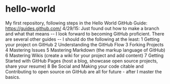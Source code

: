 # hello-world
My first repository, following steps in the Hello World GitHub Guide: https://guides.github.com/
4/29/15: Just found out how to make a branch and what that means -- I look forward to becoming GitHub proficient.
There are several other guides -- I should do the following at the least:
1 Getting your project on GitHub
2 Understanding the GitHub Flow
3 Forking Projects
4 Mastering Issues
5 Mastering Markdown (the markup language of GitHub)
6 Mastering Wikis (create a wiki for your project and add content)
7 Getting Started with GitHub Pages (host a blog, showcase open source projects, share your resume)
8 Be Social and Making your code citable and Contributing to open source on GitHub are all for future - after I master the basics.
